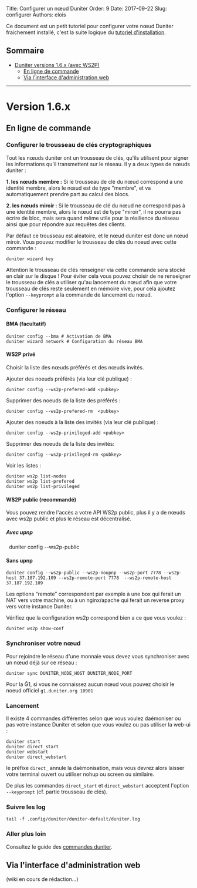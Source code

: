 Title: Configurer un nœud Duniter
Order: 9
Date: 2017-09-22
Slug: configurer
Authors: elois

Ce document est un petit tutoriel pour configurer votre nœud Duniter fraichement installé,  c'est la suite logique du [tutoriel d'installation](https://duniter.org/fr/wiki/duniter/installer).

## Sommaire

* [Duniter versions 1.6.x (avec WS2P)](#version-16x)
    * [En ligne de commande](#en-ligne-de-commande)
    * [Via l'interface d'administration web](#via-linterface-dadministration-web)

----

# Version 1.6.x

## En ligne de commande

### Configurer le trousseau de clés cryptographiques

Tout les nœuds duniter ont un trousseau de clés, qu'ils utilisent pour signer les informations qu'il transmettent sur le réseau. Il y a deux types de nœuds duniter :

**1. les nœuds membre :** Si le trousseau de clé du nœud correspond a une identité membre, alors le nœud est de type "membre", et 
va automatiquement prendre part au calcul des blocs.

**2. les nœuds miroir :** Si le trousseau de clé du nœud ne correspond pas à une identité membre, alors le nœud est de type "miroir", il ne pourra pas écrire de bloc, mais sera quand même utile pour la résilience du réseau ainsi que pour répondre aux requêtes des clients.

Par défaut ce trousseau est aléatoire, et le nœud duniter est donc un nœud miroir. Vous pouvez modifier le trousseau de clés du noeud avec cette commande :

    duniter wizard key

Attention le trousseau de clés renseigner via cette commande sera stocké en clair sur le disque !
Pour éviter cela vous pouvez choisir de ne renseigner le trousseau de clés a utiliser qu'au lancement du nœud afin que votre trousseau de clés reste seulement en mémoire vive, pour cela ajoutez l'option `--keyprompt` a la commande de lancement du nœud.
    
### Configurer le réseau

#### BMA (facultatif)

    duniter config --bma # Activation de BMA
    duniter wizard network # Configuration du réseau BMA

#### WS2P privé
    
Choisir la liste des nœuds préférés et des nœuds invités.
    
Ajouter des noeuds préférés (via leur clé publique) :
    
    duniter config --ws2p-prefered-add <pubkey> 
    
Supprimer des noeuds de la liste des préférés : 
    
    duniter config --ws2p-prefered-rm  <pubkey>
    
Ajouter des noeuds à la liste des invités (via leur clé publique) :
    
    duniter config --ws2p-privileged-add <pubkey> 
    
Supprimer des noeuds de la liste des invités: 
    
    duniter config --ws2p-privileged-rm <pubkey>
    
Voir les listes : 

    duniter ws2p list-nodes
    duniter ws2p list-prefered
    duniter ws2p list-privileged
    
#### WS2P public (recommandé)
    
Vous pouvez rendre l'accès a votre API WS2p public, plus il y a de nœuds avec ws2p public et plus le réseau est décentralisé.

##### Avec upnp

    duniter config --ws2p-public

#### Sans upnp
    
    duniter config --ws2p-public --ws2p-noupnp --ws2p-port 7778 --ws2p-host 37.187.192.109 --ws2p-remote-port 7778  --ws2p-remote-host 37.187.192.109

Les options “remote” correspondent par exemple à une box qui ferait un NAT vers votre machine, ou à un nginx/apache qui ferait un reverse proxy vers votre instance Duniter.

Vérifiez que la configuration ws2p correspond bien a ce que vous voulez :

    duniter ws2p show-conf

### Synchroniser votre nœud

Pour rejoindre le réseau d'une monnaie vous devez vous synchroniser avec un nœud déjà sur ce réseau :

    duniter sync DUNITER_NODE_HOST DUNITER_NODE_PORT

Pour la Ğ1, si vous ne connaissez aucun nœud vous pouvez choisir le noeud officiel `g1.duniter.org 10901`

### Lancement

Il existe 4 commandes différentes selon que vous voulez daémoniser ou pas votre instance Duniter et selon que vous voulez ou pas utiliser la web-ui : 

    duniter start
    duniter direct_start
    duniter webstart
    duniter direct_webstart

le préfixe `direct_` annule la daémonisation, mais vous devrez alors laisser votre terminal ouvert ou utiliser nohup ou screen ou similaire.

De plus les commandes `direct_start` et `direct_webstart` acceptent l'option `--keyprompt` (cf. partie trousseau de clés).

### Suivre les log

    tail -f .config/duniter/duniter-default/duniter.log

### Aller plus loin

Consultez le guide des [commandes duniter](https://duniter.org/fr/wiki/duniter/commandes).

## Via l'interface d'administration web

(wiki en cours de rédaction...)

